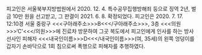 피고인은 서울북부지방법원에서 2020. 12. 4. 특수공무집행방해죄 등으로 징역 2년, 벌금 10만 원을 선고받고, 그 판결이 2021. 6. 8. 확정되었다.
피고인은 2020. 7. 17. 12:10경 서울 중랑구 <<<구아래주소>>>B<<</구아래주소>>>, 3층 <<<의원>>>‘C'<<</의원>>>에 진료차 방문하여 그곳 복도에서 피고인에게 인사를 하는 방사선사인 피해자 <<<내국인이름>>>D<<</내국인이름>>>(여, 35세)의 왼쪽 엉덩이를 갑자기 손바닥으로 1회 침으로써 폭행으로 피해자를 추행하였다.